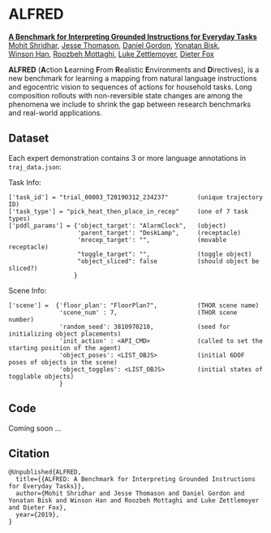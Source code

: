 # ALFRED

[<b>A Benchmark for Interpreting Grounded Instructions for Everyday Tasks</b>](https://arxiv.org/abs/1912.01734)  
[Mohit Shridhar](https://mohitshridhar.com/), [Jesse Thomason](https://jessethomason.com/), [Daniel Gordon](https://homes.cs.washington.edu/~xkcd/), [Yonatan Bisk](https://yonatanbisk.com/),  
[Winson Han](https://allenai.org/team.html), [Roozbeh Mottaghi](http://roozbehm.info/), [Luke Zettlemoyer](https://www.cs.washington.edu/people/faculty/lsz), [Dieter Fox](https://homes.cs.washington.edu/~fox/)

**ALFRED** (**A**ction **L**earning **F**rom **R**ealistic **E**nvironments and **D**irectives), is a new benchmark for learning a mapping from natural language instructions and egocentric vision to sequences of actions for household tasks. Long composition rollouts with non-reversible state changes are among the phenomena we include to shrink the gap between research benchmarks and real-world applications.

## Dataset

Each expert demonstration contains 3 or more language annotations in `traj_data.json`:

Task Info:
```
['task_id'] = "trial_00003_T20190312_234237"		(unique trajectory ID)
['task_type'] = "pick_heat_then_place_in_recep"		(one of 7 task types)
['pddl_params'] = {'object_target': "AlarmClock",	(object)
				   'parent_target': "DeskLamp",		(receptacle)
                   'mrecep_target': "",				(movable receptacle)
                   "toggle_target": "",				(toggle object)
                   "object_sliced": false			(should object be sliced?)
				  }
```

Scene Info:
```
['scene'] =  {'floor_plan': "FloorPlan7",			(THOR scene name)
              'scene_num' : 7,						(THOR scene number)
              'random_seed': 3810970210, 		 	(seed for initializing object placements)
              'init_action' : <API_CMD> 		 	(called to set the starting position of the agent)
              'object_poses': <LIST_OBJS> 		 	(initial 6DOF poses of objects in the scene)
              'object_toggles': <LIST_OBJS>      	(initial states of togglable objects)
              }
```

## Code

Coming soon ...

## Citation

```
@Unpublished{ALFRED,
  title={{ALFRED: A Benchmark for Interpreting Grounded Instructions for Everyday Tasks}},
  author={Mohit Shridhar and Jesse Thomason and Daniel Gordon and Yonatan Bisk and Winson Han and Roozbeh Mottaghi and Luke Zettlemoyer and Dieter Fox},
  year={2019},
}
```
